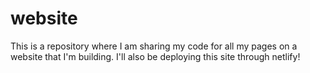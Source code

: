 # website

This is a repository where I am sharing my code for all my pages on a website that I'm building. I'll also be deploying this site through netlify!
